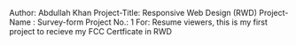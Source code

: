 Author: Abdullah Khan
Project-Title: Responsive Web Design (RWD)
Project-Name : Survey-form
Project No.: 1
For: Resume viewers, this is my first project to recieve my FCC Certficate in RWD

